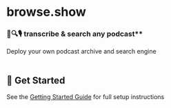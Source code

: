 # browse.show

### 📝🔍🎙️ transcribe & search any podcast** 

Deploy your own podcast archive and search engine
<br/>
<br/>
## 🚀 Get Started

See the [Getting Started Guide](docs/GETTING_STARTED.md) for full setup instructions